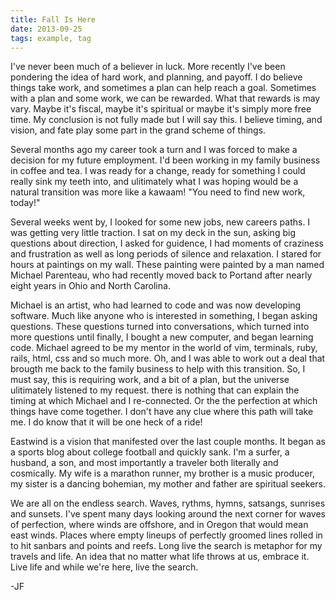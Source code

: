 ```yaml
---
title: Fall Is Here
date: 2013-09-25
tags: example, tag
---
```


I've never been much of a believer in luck.  More recently I've been
pondering the idea of hard work, and planning, and payoff.  I do believe
things take work, and sometimes a plan can help reach a goal.  Sometimes
with a plan and some work, we can be rewarded.  What that rewards is may
vary.  Maybe it's fiscal, maybe it's spiritual or maybe it's simply
more free time.   My conclusion is not fully made but I will say this.  I believe timing, and
vision, and fate play some part in the grand scheme of things.  

Several months ago my career took a turn and I was forced to
make a decision for my future employment.  I'd been working in my family
business in coffee and tea.  I was ready for a change, ready for
something I could really sink my teeth into, and ulitimately what I was
hoping would be a natural transition was more like a kawaam!  "You need
to find new work, today!"

Several weeks went by, I looked for some new jobs, new careers paths.
I was getting very little traction.  I sat on my deck in the sun, asking
big questions about direction, I asked for guidence, I had moments of
craziness and frustration as well as long periods of silence and
relaxation.  I stared for hours at paintings on my wall.  These painting
were painted by a man named Michael Parenteau, who had recently moved back to Portand after nearly eight years in Ohio and
North Carolina.

Michael is an artist, who had learned to code and was now
developing software.  Much like anyone who is interested in something, I
began asking questions.  These questions turned into conversations,
which turned into more questions until finally, I bought a new computer, and began
learning code. Michael agreed to be my mentor in the world of vim, terminals, ruby,
rails, html, css and so much more.  Oh, and I was able to work out a deal
that brougth me back to the family business to help with this
transition.  So, I must say, this is requiring work, and a bit of a plan,
but the universe ulitimately listened to my request.  there is nothing
that can explain the timing at which Michael and I re-connected.  Or the
the perfection at which things have come together.  I don't have any
clue where this path will take me. I do know that it will be one heck of a
ride!

Eastwind is a vision that manifested over the last couple months.  It
began as a sports blog about college football and quickly sank.  I'm a
surfer, a husband, a son, and most importantly a traveler both literally
and cosmically.  My wife is a marathon runner, my brother is a music
producer, my sister is a dancing bohemian, my mother and father are
spiritual seekers.

We are all on the endless search.  Waves, rythms, hymns, satsangs,
sunrises and sunsets.  I've spent many days looking around the next
corner for waves of perfection, where winds are offshore, and in Oregon
that would mean east winds.  Places where empty lineups of perfectly
groomed lines rolled in to hit sanbars and points and reefs.  Long live
the search is metaphor for my travels and life.  An idea that no matter
what life throws at us, embrace it.  Live life and while we're here,
live the search.

-JF
 
